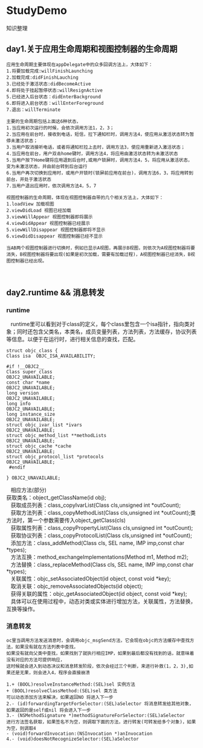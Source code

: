 # StudyDemo
知识整理

## day1.关于应用生命周期和视图控制器的生命周期
    应用生命周期主要体现在appDelegate中的众多回调方法上，大体如下：
    1.将要加载完成:willFinishLaunching
    2.加载完成:didFinishLauching
    3.已经处于激活状态:didBecomeActive
    4.即将处于挂起暂停状态:willResignActive
    5.已经进入后台状态：didEnterBackground
    6.即将进入前台状态：willEnterForeground
    7.退出：willTerminate
  
    主要的生命周期包括上面这6种状态，
    1.当应用初次运行的时候，会依次调用方法1，2，3；
    2.当应用在前台时，接收到电话，短信，拉下通知栏时，调用方法4，使应用从激活状态转为暂停未激活状态；
    3.当用户取消接听电话，或者将通知栏拉上去时，调用方法3，使应用重新进入激活状态；
    4.当应用在前台，用户双击home键时，调用方法4，将应用由激活状态转为未激活状态
    5.当用户按下Home键将应用退到后台时,或用户锁屏时，调用方法4，5，将应用从激活状态，变为未激活状态，并由前台转到后台运行
    6.当用户再次切换到应用时，或用户开锁时(锁屏前应用在前台)，调用方法6，3，将应用转到前台，并处于激活状态
    7.当用户退出应用时，依次调用方法4，5，7

    视图控制器的生命周期，体现在视图控制器自带的几个相关方法上，大体如下：
    1.loadView 加载视图
    2.viewDidLoad 视图已经加载
    3.viewWillAppear 视图控制器即将展示
    4.viewDidAppear 视图控制器已经展示
    5.viewWillDisappear 视图控制器即将不显示
    6.viewDidDisappear 视图控制器已经不显示
  
    当AB两个视图控制器进行切换时，例如已显示A视图，再展示B视图，则依次为A视图控制器将要消失，B视图控制器将要出现(如果是初次加载，需要有加载过程)，A视图控制器已经消失，B视图控制器已经出现。
    
    
## day2.runtime && 消息转发

### runtime

    runtime里可以看到对于class的定义，每个class里包含一个isa指针，指向类对象；同时还包含父类名，本类名，成员变量列表，方法列表，方法缓存，协议列表 等信息。以便于在运行时，进行相关信息的查找，匹配。
 
    struct objc_class {
    Class isa  OBJC_ISA_AVAILABILITY;
 
    #if !__OBJC2__
    Class super_class                                        OBJC2_UNAVAILABLE;
    const char *name                                         OBJC2_UNAVAILABLE;
    long version                                             OBJC2_UNAVAILABLE;
    long info                                                OBJC2_UNAVAILABLE;
    long instance_size                                       OBJC2_UNAVAILABLE;
    struct objc_ivar_list *ivars                             OBJC2_UNAVAILABLE;
    struct objc_method_list **methodLists                    OBJC2_UNAVAILABLE;
    struct objc_cache *cache                                 OBJC2_UNAVAILABLE;
    struct objc_protocol_list *protocols                     OBJC2_UNAVAILABLE;
     #endif
 
    } OBJC2_UNAVAILABLE;
    
    相应方法(部分)<br>
    获取类名：object_getClassName(id obj);<br>
    获取成员列表：class_copyIvarList(Class cls,unsigned int *outCount);<br>
    获取方法列表：class_copyMethodList(Class cls,unsigned int *outCount);类方法时，第一个参数需要传入object_getClass(cls)<br>
    获取属性列表：class_copyPropertyList(Class cls,unsigned int *outCount);<br>
    获取协议列表：class_copyProtocolList(Class cls,unsigned int *outCount);<br>
    添加方法：class_addMethod(Class cls, SEL name, IMP imp,const char *types);<br>
    方法互换：method_exchangeImplementations(Method m1, Method m2);<br>
    方法替换：class_replaceMethod(Class cls, SEL name, IMP imp,const char *types);<br>
    关联属性：objc_setAssociatedObject(id object, const void *key);<br>
    取消关联：objc_removeAssociatedObjects(id object);<br>
    获得关联的属性：objc_getAssociatedObject(id object, const void *key);<br>
    具体可以在使用过程中，动态对类或实体进行增加方法，关联属性，方法替换，互换等操作。<br>
    
### 消息转发
    
    oc里当调用方法发送消息时，会调用objc_msgSend方法，它会现在objc的方法缓存中查找方法，如果没有就在方法列表中查找，
    如果没有就向父类中查找，如果找到了就执行相应IMP，如果到最后都没有找到的话，就意味着没有对应的方法可提供响应，
    这时候就会进入到动态决议和消息转发阶段，依次会经过三个判断，来进行补救(1，2，3),如果还是无果，则会进入4，程序会直接崩溃
    
    1.+ (BOOL)resolveInstanceMethod:(SEL)sel 实例方法
    + (BOOL)resolveClassMethod:(SEL)sel 类方法
    可以动态添加方法来解决，如果返回NO 将进入下一步
    2.- (id)forwardingTargetForSelector:(SEL)aSelector 将消息转发给其他对象，如果返回的是self或nil 将会进入下一步
    3.- (NSMethodSignature *)methodSignatureForSelector:(SEL)aSelector
    进行方法签名获取，如果签名不为空，则调取下面的方法，进行转发(可转发给多个对象)，如果为空，则调取4
    - (void)forwardInvocation:(NSInvocation *)anInvocation
    4.- (void)doesNotRecognizeSelector:(SEL)aSelector

    
    
    

